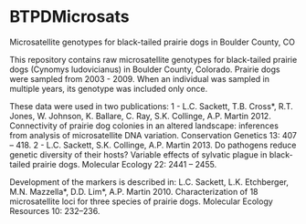 # BTPDMicrosats
Microsatellite genotypes for black-tailed prairie dogs in Boulder County, CO

This repository contains raw microsatellite genotypes for black-tailed prairie dogs (Cynomys ludovicianus) in Boulder County, Colorado. Prairie dogs were sampled from 2003 - 2009. When an individual was sampled in multiple years, its genotype was included only once.

These data were used in two publications:
1 - L.C. Sackett, T.B. Cross*, R.T. Jones, W. Johnson, K. Ballare, C. Ray, S.K. Collinge, A.P. Martin 2012. Connectivity of prairie dog colonies in an altered landscape: inferences from analysis of microsatellite DNA variation. Conservation Genetics 13: 407 – 418.
2 - L.C. Sackett, S.K. Collinge, A.P. Martin 2013.  Do pathogens reduce genetic diversity of their hosts? Variable effects of sylvatic plague in black-tailed prairie dogs. Molecular Ecology 22: 2441 – 2455.

Development of the markers is described in:
L.C. Sackett, L.K. Etchberger, M.N. Mazzella*, D.D. Lim*, A.P. Martin 2010. Characterization of 18 microsatellite loci for three species of prairie dogs. Molecular Ecology Resources 10: 232–236.
